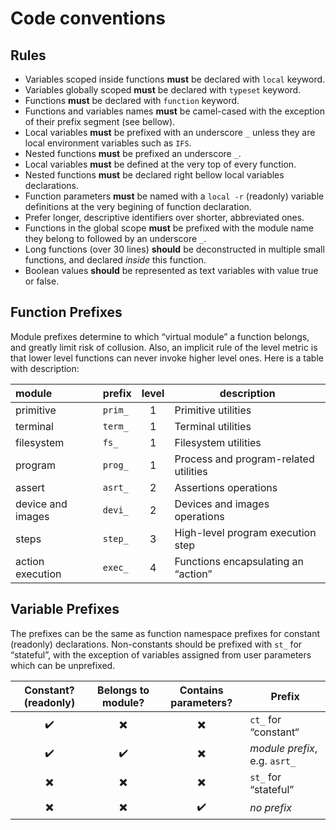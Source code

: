# Code conventions

## Rules

- Variables scoped inside functions **must** be declared with `local` keyword.
- Variables globally scoped **must** be declared with `typeset` keyword.
- Functions **must** be declared with `function` keyword.
- Functions and variables names **must** be camel-cased with the exception of their prefix segment (see bellow).
- Local variables **must** be prefixed with an underscore `_` unless they are local environment variables such as `IFS`.
- Nested functions **must** be prefixed an underscore `_`.
- Local variables **must** be defined at the very top of every function.
- Nested functions **must** be declared right bellow local variables declarations.
- Function parameters **must** be named with a `local -r` (readonly) variable definitions at the very begining of function declaration.
- Prefer longer, descriptive identifiers over shorter, abbreviated ones.
- Functions in the global scope **must** be prefixed with the module name they belong to followed by an underscore `_`.
- Long functions (over 30 lines) **should** be deconstructed in multiple small functions, and declared _inside_ this function.
- Boolean values **should** be represented as text variables with value true or false.

## Function Prefixes

Module prefixes determine to which “virtual module” a function belongs, and greatly limit risk of collusion.
Also, an implicit rule of the level metric is that lower level functions can never invoke higher level ones.
Here is a table with description:

| module            | prefix  | level | description                           |
| :---------------- | ------- | :---: | ------------------------------------- |
| primitive         | `prim_` |   1   | Primitive utilities                   |
| terminal          | `term_` |   1   | Terminal utilities                    |
| filesystem        | `fs_`   |   1   | Filesystem utilities                  |
| program           | `prog_` |   1   | Process and program-related utilities |
| assert            | `asrt_` |   2   | Assertions operations                 |
| device and images | `devi_` |   2   | Devices and images operations         |
| steps             | `step_` |   3   | High-level program execution step     |
| action execution  | `exec_` |   4   | Functions encapsulating an “action”   |

## Variable Prefixes

The prefixes can be the same as function namespace prefixes for constant (readonly) declarations.
Non-constants should be prefixed with `st_` for “stateful”, with the exception of variables assigned from user parameters which can be unprefixed.

|   Constant? (readonly)   |    Belongs to module?    |   Contains parameters?   | Prefix                        |
| :----------------------: | :----------------------: | :----------------------: | ----------------------------- |
|    :heavy_check_mark:    | :heavy_multiplication_x: | :heavy_multiplication_x: | `ct_` for “constant“          |
|    :heavy_check_mark:    |    :heavy_check_mark:    | :heavy_multiplication_x: | _module prefix_, e.g. `asrt_` |
| :heavy_multiplication_x: | :heavy_multiplication_x: | :heavy_multiplication_x: | `st_` for “stateful”          |
| :heavy_multiplication_x: | :heavy_multiplication_x: |    :heavy_check_mark:    | _no prefix_                   |
